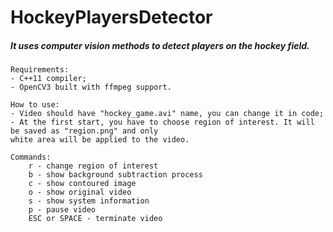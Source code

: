 # HockeyPlayersDetector

##### It uses computer vision methods to detect players on the hockey field.

```
Requirements:
- C++11 compiler;
- OpenCV3 built with ffmpeg support.
```

```
How to use:
- Video should have "hockey_game.avi" name, you can change it in code;
- At the first start, you have to choose region of interest. It will be saved as "region.png" and only
white area will be applied to the video.
```

```
Commands:
    r - change region of interest
    b - show background subtraction process
    c - show contoured image
    o - show original video
    s - show system information
    p - pause video
    ESC or SPACE - terminate video
```